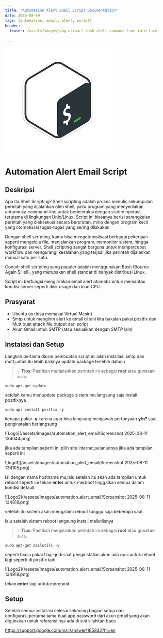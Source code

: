 ```yaml
---
title: "Automation Alert Email Script Documentation"
date: 2025-08-09
tags: [automation, email, alert, script]
header:
  teaser: /assets/images/png-clipart-bash-shell-command-line-interface-ls-shell-rectangle-logo-thumbnail-removebg-preview.png

---
```

![Shell Scripting Logo](/assets/images/png-clipart-bash-shell-command-line-interface-ls-shell-rectangle-logo-thumbnail-removebg-preview.png)
# Automation Alert Email Script

## Deskripsi
Apa Itu Shell Scripting?
Shell scripting adalah proses menulis sekumpulan perintah yang dijalankan oleh shell, yaitu program yang menyediakan antarmuka command-line untuk berinteraksi dengan sistem operasi, terutama di lingkungan Unix/Linux. Script ini biasanya berisi serangkaian perintah yang dieksekusi secara berurutan, mirip dengan program kecil yang otomatisasi tugas-tugas yang sering dilakukan.

Dengan shell scripting, kamu bisa mengotomatisasi berbagai pekerjaan seperti mengelola file, menjalankan program, memonitor sistem, hingga konfigurasi server. Shell scripting sangat berguna untuk mempercepat workflow dan mengurangi kesalahan yang terjadi jika perintah dijalankan manual satu per satu.

Contoh shell scripting yang populer adalah menggunakan Bash (Bourne Again SHell), yang merupakan shell standar di banyak distribusi Linux.

Script ini berfungsi mengirimkan email alert otomatis untuk memantau kondisi server seperti disk usage dan load CPU.

## Prasyarat

- Ubuntu os (bisa memakai Virtual Mesin)
- Smtp untuk mengirim alert ke email di sini kita bakalan pakai postfix dan Mutt buat attach file output dari script 
- Akun Gmail untuk SMTP (atau sesuaikan dengan SMTP lain)

## Instalasi dan Setup
Langkah pertama dalam pembuatan script ini ialah installasi smtp dan mutt,untuk itu lebih baiknya update package terlebih dahulu

> 💡 **Tips:** Pastikan menjalankan perintah ini sebagai **root** atau gunakan `sudo`.

```
sudo apt-get update
```

setelah kamu menupdate package sistem mu langsung saja install postfixnya

```
sudo apt install postfix -y
```

kenapa pakai **-y** karena agar bisa langsung menjawab pertanyaan **y/n?** saat penginstalan berlangsung

![Logo](/assets/images/automation_alert_email/Screenshot 2025-08-11 134044.png)

jika ada tampilan seperti ini pilih site internet,selanjutnya jika ada tampilan seperti ini

![logo1](/assets/images/automation_alert_email/Screenshot 2025-08-11 134105.png)

isi dengan nama hostname mu,lalu setelah itu akan ada tampilan untuk reboot seperti ini
tekan **enter** untuk merboot tinggalkan semua dalam kondisi default

![Logo2](/assets/images/automation_alert_email/Screenshot 2025-08-11 134818.png)

setelah itu sistem akan mengalami reboot tunggu saja beberapa saat.

lalu setelah sistem reboot langsung install mailutilsnya

> 💡 **Tips:** Pastikan menjalankan perintah ini sebagai **root** atau gunakan `sudo`.

```
sudo apt-get mailutils -y
```

seperti biasa pakai flag **-y** di saat penginstallan akan ada opsi untuk reboot lagi seperti di postfix tadi

![Logo2](/assets/images/automation_alert_email/Screenshot 2025-08-11 134818.png)

tekan **enter** lagi untuk mereboot

## Setup

Setelah semua installasi selesai sekarang bagian setup dan configurasi,pertama tama buat app password dari akun gmail yang akan digunakan
untuk referensi nya ada di sini silahkan baca 

https://support.google.com/mail/answer/185833?hl=en

